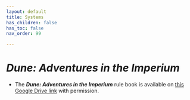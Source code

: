 ```yaml
---
layout: default
title: Systems
has_children: false
has_toc: false
nav_order: 99

---
```


# ***Dune: Adventures in the Imperium***

- The ***Dune: Adventures in the Imperium*** rule book is available on [this Google Drive link](https://drive.google.com/file/d/1HIJ-eAKioLQRO0FPb2MuwCNvTLo94OQ1/view?usp=drivesdk) with permission.